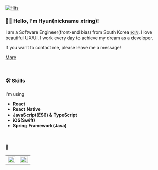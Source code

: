 [![Hits](https://hits.seeyoufarm.com/api/count/incr/badge.svg?url=https%3A%2F%2Fgithub.com%2Fhyun940630)](https://hits.seeyoufarm.com)
  

### 👋🏻 Hello, I'm Hyun(nickname xtring)!

I am a Software Engineer(front-end bias) from South Korea 🇰🇷. I love beautiful UX/UI. I work every day to achieve my dream as a developer.

If you want to contact me, please leave me a message! 

[More](https://xtring-dev.tistory.com/)

<br />

### 🛠 Skills
I'm using 
 - **React**
 - **React Native**
 - **JavaScript(ES6) & TypeScript**
 - **iOS(Swift)**
 - **Spring Framework(Java)**

<br />

#### 🚀

<table><tr><td valign="top" width="50%">

<img src="https://github-readme-stats.vercel.app/api?username=hyun940630&show_icons=true&count_private=true&hide_border=true&theme=algolia" align="left" style="width: 100%" />

</td><td valign="top" width="50%">

<img src="https://github-readme-stats.vercel.app/api/top-langs/?username=hyun940630&hide_border=true&layout=compact&theme=algolia" align="left" style="width: 100%" />

</td></tr></table> 
